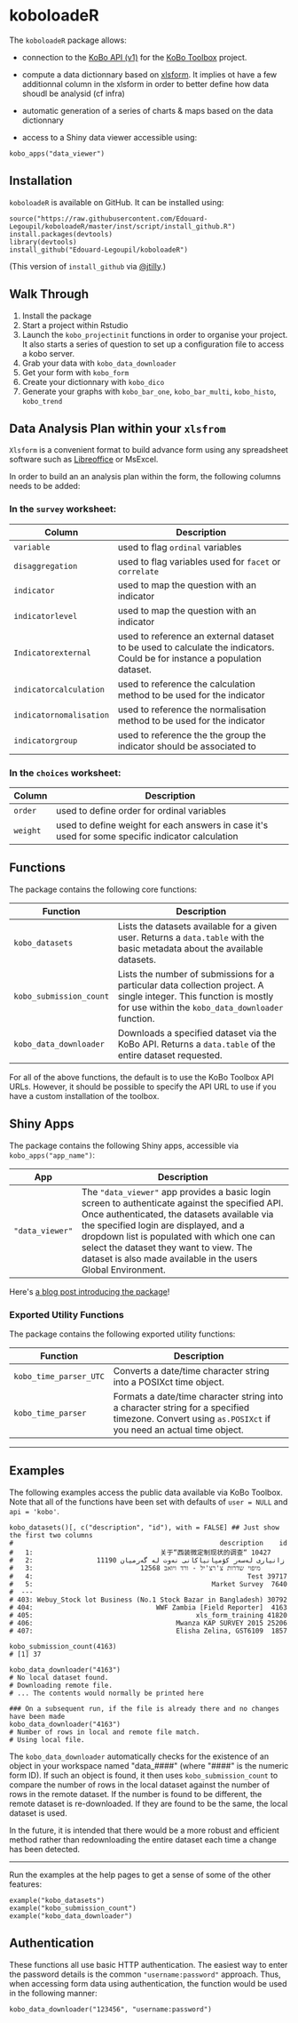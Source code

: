# koboloadeR

The `koboloadeR` package allows:

* connection to the [KoBo API (v1)](https://kc.kobotoolbox.org/api/v1/) for the [KoBo Toolbox](http://www.kobotoolbox.org/) project. 

* compute a data dictionnary based on [xlsform](http://xlsform.org). It implies ot have a few additionnal column in the xlsform in order to better define how data shoudl be analysid (cf infra)

* automatic generation of a series of charts & maps based on the data dictionnary

* access to a Shiny data viewer accessible using:

```
kobo_apps("data_viewer")
```

## Installation

`koboloadeR` is available on GitHub. It can be installed using:

```
source("https://raw.githubusercontent.com/Edouard-Legoupil/koboloadeR/master/inst/script/install_github.R")
install.packages(devtools)
library(devtools)
install_github("Edouard-Legoupil/koboloadeR")
```

(This version of `install_github` via [@jtilly](https://github.com/jtilly/install_github).)


## Walk Through

 1. Install the package
 2. Start a project within Rstudio
 3. Launch the `kobo_projectinit` functions in order to organise your project. It also starts a series of question to set up a configuration file to access a kobo server.
 4. Grab your data with `kobo_data_downloader`
 5. Get your form with `kobo_form`
 6. Create your dictionnary with `kobo_dico`
 7. Generate your graphs with `kobo_bar_one`, `kobo_bar_multi`, `kobo_histo`, `kobo_trend`


## Data Analysis Plan within your `xlsfrom`

`Xlsform` is a convenient format to build advance form using any spreadsheet software such as [Libreoffice](https://www.libreoffice.org/download/libreoffice-fresh/) or MsExcel. 

In order to build an an analysis plan within the form, the following columns needs to be added:

### In the `survey` worksheet:

Column | Description
------|--------------
`variable`| used to flag `ordinal` variables
`disaggregation`| used to flag variables used for  `facet` or `correlate`
`indicator`| used to map the question with an indicator
`indicatorlevel`| used to map the question with an indicator
`Indicatorexternal`| used to reference an external dataset to be used to calculate the indicators. Could be for instance a population dataset.
`indicatorcalculation`| used to reference the calculation method to be used for the indicator
`indicatornomalisation`| used to reference the normalisation method to be used for the indicator
`indicatorgroup`| used to reference the the group the indicator should be associated to


### In the `choices` worksheet:

Column | Description
------|--------------
`order`| used to define order for ordinal variables
`weight`| used to define weight for each answers in case it's used for some specific indicator calculation

## Functions

The package contains the following core functions:

Function | Description
------|--------------
`kobo_datasets`| Lists the datasets available for a given user. Returns a `data.table` with the basic metadata about the available datasets.
`kobo_submission_count`|Lists the number of submissions for a particular data collection project. A single integer. This function is mostly for use within the `kobo_data_downloader` function.
`kobo_data_downloader`|Downloads a specified dataset via the KoBo API. Returns a `data.table` of the entire dataset requested.

For all of the above functions, the default is to use the KoBo Toolbox API URLs. However, it should be possible to specify the API URL to use if you have a custom installation of the toolbox.

## Shiny Apps

The package contains the following Shiny apps, accessible via `kobo_apps("app_name")`:

App | Description
---|---
`"data_viewer"` | The `"data_viewer"` app provides a basic login screen to authenticate against the specified API. Once authenticated, the datasets available via the specified login are displayed, and a dropdown list is populated with which one can select the dataset they want to view. The dataset is also made available in the users Global Environment.

Here's [a blog post introducing the package](http://news.mrdwab.com/post/koboloader/)!

### Exported Utility Functions

The package contains the following exported utility functions:

Function|Description
----|----
`kobo_time_parser_UTC`|Converts a date/time character string into a POSIXct time object.
`kobo_time_parser`|Formats a date/time character string into a character string for a specified timezone. Convert using `as.POSIXct` if you need an actual time object.

---------------

## Examples

The following examples access the public data available via KoBo Toolbox. Note that all of the functions have been set with defaults of `user = NULL` and `api = 'kobo'`.

```
kobo_datasets()[, c("description", "id"), with = FALSE] ## Just show the first two columns
#                                                    description    id
#   1:                                关于“西装微定制现状的调查“ 10427
#   2:                زانیاری لەسەر كۆمپانیاكانی نەوت لە گەرمیان 11190
#   3:                           מיפוי שדרות צ'רצ'יל - ורד ויואב 12568
#   4:                                                      Test 39717
#   5:                                             Market Survey  7640
#  ---                                                                
# 403: Webuy_Stock lot Business (No.1 Stock Bazar in Bangladesh) 30792
# 404:                               WWF Zambia [Field Reporter]  4163
# 405:                                         xls_form_training 41820
# 406:                                    Mwanza KAP SURVEY 2015 25206
# 407:                                    Elisha Zelina, GST6109  1857

kobo_submission_count(4163)
# [1] 37

kobo_data_downloader("4163")
# No local dataset found.
# Downloading remote file.
# ... The contents would normally be printed here

### On a subsequent run, if the file is already there and no changes have been made
kobo_data_downloader("4163")
# Number of rows in local and remote file match.
# Using local file.
```

The `kobo_data_downloader` automatically checks for the existence of an object in your workspace named "data_####" (where "####" is the numeric form ID). If such an object is found, it then uses `kobo_submission_count` to compare the number of rows in the local dataset against the number of rows in the remote dataset. If the number is found to be different, the remote dataset is re-downloaded. If they are found to be the same, the local dataset is used. 

In the future, it is intended that there would be a more robust and efficient method rather than redownloading the entire dataset each time a change has been detected.

--------------

Run the examples at the help pages to get a sense of some of the other features:

```
example("kobo_datasets")
example("kobo_submission_count")
example("kobo_data_downloader")
```

## Authentication

These functions all use basic HTTP authentication. The easiest way to enter the password details is the common `"username:password"` approach. Thus, when accessing form data using authentication, the function would be used in the following manner:

```
kobo_data_downloader("123456", "username:password")
```


